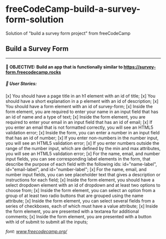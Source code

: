 # freeCodeCamp-build-a-survey-form-solution
Solution of "build a survey form project" from freeCodeCamp

## Build a Survey Form
----
#### 🎯 **OBJECTIVE:** Build an app that is functionally similar to https://survey-form.freecodecamp.rocks

##### 📕 **User Stories:**

 [x] You should have a page title in an h1 element with an id of title;
 [x] You should have a short explanation in a p element with an id of description;
 [x] You should have a form element with an id of survey-form;
 [x] Inside the form element, you are required to enter your name in an input field that has an id of name and a type of text;
 [x] Inside the form element, you are required to enter your email in an input field that has an id of email;
 [x] If you enter an email that is not formatted correctly, you will see an HTML5 validation error;
 [x] Inside the form, you can enter a number in an input field that has an id of number;
 [x] If you enter non-numbers in the number input, you will see an HTML5 validation error;
 [x] If you enter numbers outside the range of the number input, which are defined by the min and max attributes, you will see an HTML5 validation error;
 [x] For the name, email, and number input fields, you can see corresponding label elements in the form, that describe the purpose of each field with the following ids: id="name-label", id="email-label", and id="number-label";
 [x] For the name, email, and number input fields, you can see placeholder text that gives a description or instructions for each field;
 [x] Inside the form element, you should have a select dropdown element with an id of dropdown and at least two options to choose from;
 [x] Inside the form element, you can select an option from a group of at least two radio buttons that are grouped using the name attribute;
 [x] Inside the form element, you can select several fields from a series of checkboxes, each of which must have a value attribute;
 [x] Inside the form element, you are presented with a textarea for additional comments;
 [x] Inside the form element, you are presented with a button with id of submit to submit all the inputs;


*font: www.freecodecamp.org/*
